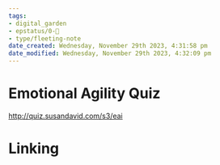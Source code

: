 ```yaml
---
tags: 
- digital_garden
- epstatus/0-🌰
- type/fleeting-note
date_created: Wednesday, November 29th 2023, 4:31:58 pm
date_modified: Wednesday, November 29th 2023, 4:32:09 pm
---
```

# Emotional Agility Quiz
http://quiz.susandavid.com/s3/eai
# Linking

